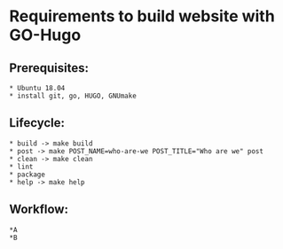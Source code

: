 Requirements to build website with GO-Hugo
======================

## Prerequisites:
    * Ubuntu 18.04
    * install git, go, HUGO, GNUmake

## Lifecycle:
    * build -> make build
    * post -> make POST_NAME=who-are-we POST_TITLE="Who are we" post
    * clean -> make clean
    * lint
    * package
    * help -> make help

## Workflow:
    *A
    *B

## 